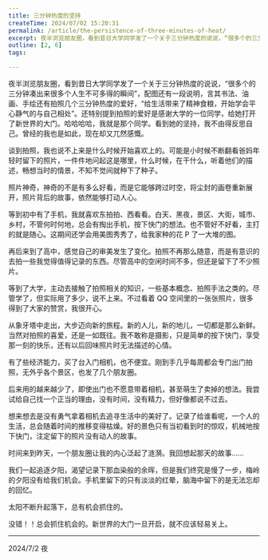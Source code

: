 ```yaml
---
title: 三分钟热度的坚持
createTime: 2024/07/02 15:20:31
permalink: /article/the-persistence-of-three-minutes-of-heat/
excerpt: 夜半浏览朋友圈，看到昔日大学同学发了一个关于三分钟热度的说说，“很多个的三分钟凑出来很多个人生不可多得的瞬间”，配图还有一段说明，言其书法、油画、手绘还有拍照几个三分钟热度的爱好，“给生活带来了精神食粮，开始学会平心静气的与自己相处”。还特别提到拍照的爱好是感谢大学的一位同学，给她打开了新世界...
outline: [2, 6]
tags:

---
```

夜半浏览朋友圈，看到昔日大学同学发了一个关于三分钟热度的说说，“很多个的三分钟凑出来很多个人生不可多得的瞬间”，配图还有一段说明，言其书法、油画、手绘还有拍照几个三分钟热度的爱好，“给生活带来了精神食粮，开始学会平心静气的与自己相处”。还特别提到拍照的爱好是感谢大学的一位同学，给她打开了新世界的大门。哈哈哈哈，我就是那个同学。看到她的坚持，我不由得反思自己。曾经的我也是如此，现在却又兀然感慨。



谈到拍照，我也说不上来是什么时候开始喜欢上的。可能是小时候不断翻看爸妈年轻时留下的照片，一件件地问起这是哪里，什么时候，在干什么，听着他们的描述，畅想当时的情景，不知不觉间就种下了种子。

照片神奇，神奇的不是有多么好看，而是它能够跨过时空，将尘封的画卷重新展开，照片背后的故事，依然能够打动人心。



等到初中有了手机，我就喜欢东拍拍、西看看。白天、黑夜，景区、大街，城市、乡村，不管何时何地，总会有掏出手机，按下快门的想法。也不管好不好看，主打的就是随心。这期间还学会用美图秀秀了，给我家种的花 P 了一大堆的图。



再后来到了高中，感觉自己的审美发生了变化。拍照不再那么随意，而是有意识的去拍一些我觉得值得记录的东西。尽管高中的空闲时间不多，但还是留下了不少照片。



等到了大学，主动去接触了拍照相关的知识，一些基本概念、拍照手法之类的。尽管学了，但实际用了多少，说不上来。不过看着 QQ 空间里的一张张照片，很多得到了大家的赞赏，我很开心。



从象牙塔中走出，大步迈向新的旅程。新的人儿，新的地儿，一切都是那么新鲜。当然对拍照的喜爱，还是一如既往。我不敢称是摄影，只是简单的按下快门，享受那一刻的快乐，还有以后回味照片时无法描述的心情。

有了些经济能力，买了台入门相机，也不便宜。刚到手几乎每周都会专门出门拍照，无外乎各个景区，也发了几个朋友圈。



后来用的越来越少了，即使出门也不愿意带着相机，甚至萌生了卖掉的想法。我尝试给自己找一个正当的理由，没有时间，没有精力，但好像都说不过去。

想来想去是没有勇气拿着相机去追寻生活中的美好了。记录了给谁看呢，一个人的生活，总会随着时间的推移变得枯燥。好的景色只有当初看到时的惊叹，机械地按下快门，注定留下的照片没有动人的故事。



时间来到昨天，一个朋友圈让我的内心泛起了涟漪。我回想起那天的故事……

我们一起追逐夕阳，渴望记录下那血染般的余晖，但是我们终究是慢了一步，梅岭的夕阳没有给我们机会。手机里留下的只有淡淡的红晕，脑海中留下的是无法忘却的回忆。



太阳不断升起落下，总有机会抓住的。

没错！！总会抓住机会的。新世界的大门一旦开启，就不应该轻易关上。



---

2024/7/2 夜





